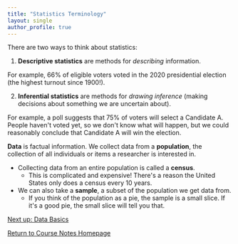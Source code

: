 ```yaml
---
title: "Statistics Terminology"
layout: single
author_profile: true
---
```


There are two ways to think about statistics:

1. **Descriptive statistics** are methods for *describing* information.

For example, 66% of eligible voters voted in the 2020 presidential election (the highest turnout since 1900!).

2. **Inferential statistics** are methods for *drawing inference* (making decisions about something we are uncertain about).

For example, a poll suggests that 75% of voters will select a Candidate A. People haven't voted yet, so we don't know what will happen, but we could reasonably conclude that Candidate A will win the election.

**Data** is factual information. We collect data from a **population**, the collection of all individuals or items a researcher is interested in.

- Collecting data from an entire population is called a **census**.
  - This is complicated and expensive! There's a reason the United States only does a census every 10 years.
- We can also take a **sample**, a subset of the population we get data from.
  - If you think of the population as a pie, the sample is a small slice. If it's a good pie, the small slice will tell you that.

<a href="https://lgpcappiello.github.io/teaching/IntroStats/descriptives/databasics">Next up: Data Basics</a>

<a href="https://lgpcappiello.github.io/teaching/IntroStats">Return to Course Notes Homepage</a>
